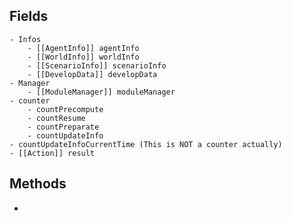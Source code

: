 ## Fields
	- Infos
		- [[AgentInfo]] agentInfo
		- [[WorldInfo]] worldInfo
		- [[ScenarioInfo]] scenarioInfo
		- [[DevelopData]] developData
	- Manager
		- [[ModuleManager]] moduleManager
	- counter
		- countPrecompute
		- countResume
		- countPreparate
		- countUpdateInfo
	- countUpdateInfoCurrentTime (This is NOT a counter actually)
	- [[Action]] result
## Methods
-